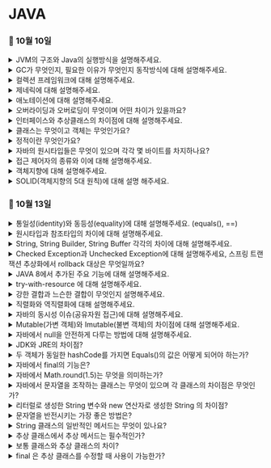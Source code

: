 # JAVA

### 🐾 10월 10일 

<details>
    <summary>JVM의 구조와 Java의 실행방식을 설명해주세요.</summary>
</details>

<details>
    <summary>GC가 무엇인지, 필요한 이유가 무엇인지 동작방식에 대해 설명해주세요.</summary>
</details>

<details>
    <summary>컬렉션 프레임워크에 대해 설명해주세요.</summary>
</details>

<details>
    <summary>제네릭에 대해 설명해주세요.</summary>
</details>

<details>
    <summary>애노테이션에 대해 설명해주세요.</summary>
</details>

<details>
    <summary>오버라이딩과 오버로딩이 무엇이며 어떤 차이가 있을까요?</summary>
</details>

<details>
    <summary>인터페이스와 추상클래스의 차이점에 대해 설명해주세요.</summary>
</details>

<details>
    <summary>클래스는 무엇이고 객체는 무엇인가요?</summary>
</details>

<details>
    <summary>정적이란 무엇인가요?</summary>
</details>

<details>
    <summary>자바의 원시타입들은 무엇이 있으며 각각 몇 바이트를 차지하나요?</summary>
</details>

<details>
    <summary>접근 제어자의 종류와 이에 대해 설명해주세요.</summary>
</details>

<details>
    <summary>객체지향에 대해 설명해주세요.</summary>
</details>

<details>
    <summary>SOLID(객체지향의 5대 원칙)에 대해 설명 해주세요.</summary>
</details>

### 🐾 10월 13일

<details>
    <summary>통일성(identity)와 동등성(equality)에 대해 설명해주세요. (equals(), ==)</summary>
</details>

<details>
    <summary>원시타입과 참조타입의 차이에 대해 설명해주세요.</summary>
</details>

<details>
    <summary>String, String Builder, String Buffer 각각의 차이에 대해 설명해주세요.</summary>
</details>

<details>
    <summary>Checked Exception과 Unchecked Exception에 대해 설명해주세요, 스프링 트랜잭션 추상화에서 rollback 대상은 무엇일까요?</summary>
</details>

<details>
    <summary>JAVA 8에서 추가된 주요 기능에 대해 설명해주세요.</summary>
</details>

<details>
    <summary>try-with-resource 에 대해 설명해주세요.</summary>
</details>

<details>
    <summary>강한 결합과 느슨한 결합이 무엇인지 설명해주세요.</summary>
</details>

<details>
    <summary>직렬화와 역직렬화에 대해 설명해주세요.</summary>
</details>

<details>
    <summary>자바의 동시성 이슈(공유자원 접근)에 대해 설명해주세요.</summary>
</details>

<details>
    <summary>Mutable(가변 객체)와 Imutable(불변 객체)의 차이점에 대해 설명해주세요.</summary>
</details>

<details>
    <summary>자바에서 null을 안전하게 다루는 방법에 대해 설명해주세요.</summary>
</details>

<details>
    <summary>JDK와 JRE의 차이점?</summary>
</details>

<details>
    <summary>두 객체가 동일한 hashCode를 가지면 Equals()의 값은 어떻게 되어야 하는가?</summary>
</details>

<details>
    <summary>자바에서 final의 기능은?</summary>
</details>

<details>
    <summary>자바에서 Math.round(1.5)는 무엇을 의미하는가?</summary>
</details>

<details>
    <summary>자바에서 문자열을 조작하는 클래스는 무엇이 있으며 각 클래스의 차이점은 무엇인가?</summary>
</details>

<details>
    <summary>리터럴로 생성한 String 변수와 new 연산자로 생성한 String 의 차이점?</summary>
</details>

<details>
    <summary>문자열을 반전시키는 가장 좋은 방법은?</summary>
</details>

<details>
    <summary>String 클래스의 일반적인 메서드는 무엇이 있나요?</summary>
</details>

<details>
    <summary>추상 클래스에서 추상 메서드는 필수적인가?</summary>
</details>

<details>
    <summary>보통 클래스와 추상 클래스의 차이?</summary>
</details>

<details>
    <summary>final 은 추상 클래스를 수정할 때 사용이 가능한가?</summary>
</details>

<br/>
<br/>